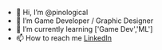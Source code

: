 - 👋 Hi, I’m @pinological
- 👀 I’m Game Developer / Graphic Designer
- 🌱 I’m currently learning ['Game Dev','ML']
- 📫 How to reach me [LinkedIn](https://www.linkedin.com/in/peter-karki-81b79517a/)

<!---
pinological/pinological is a ✨ special ✨ repository because its `README.md` (this file) appears on your GitHub profile.
You can click the Preview link to take a look at your changes.
--->
